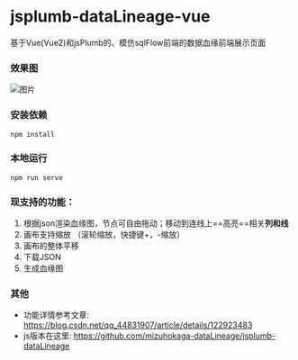 # jsplumb-dataLineage-vue
基于Vue(Vue2)和jsPlumb的、模仿sqlFlow前端的数据血缘前端展示页面
### 效果图

![图片](https://github.com/mizuhokaga/jsplumb-dataLineage-vue/blob/main/src/assets/sample.png)



### 安装依赖

```
npm install
```


### 本地运行
```
npm run serve
```
### 现支持的功能：

1. 根据json渲染血缘图，节点可自由拖动；移动到连线上==高亮==相关**列和线**
2. 画布支持缩放 （滚轮缩放，快捷键+，-缩放）
3. 画布的整体平移
4. 下载JSON
5. 生成血缘图
### 其他
- 功能详情参考文章: https://blog.csdn.net/qq_44831907/article/details/122923483
- js版本在这里: https://github.com/mizuhokaga-dataLineage/jsplumb-dataLineage
